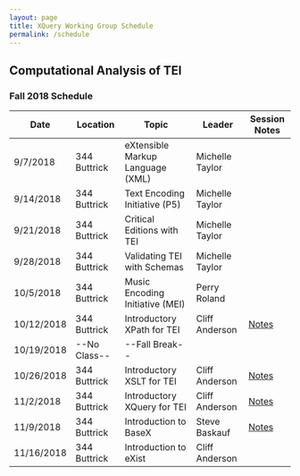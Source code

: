 ```yaml
---
layout: page
title: XQuery Working Group Schedule
permalink: /schedule
---
```



## Computational Analysis of TEI

### Fall 2018 Schedule

| Date | Location | Topic | Leader | Session Notes |
|------|-------|-------|-------|-------|
| 9/7/2018 | 344 Buttrick| eXtensible Markup Language (XML) | Michelle Taylor |  |
| 9/14/2018 | 344 Buttrick| Text Encoding Initiative (P5) | Michelle Taylor |  |
| 9/21/2018 | 344 Buttrick| Critical Editions with TEI | Michelle Taylor |  |
| 9/28/2018 | 344 Buttrick| Validating TEI with Schemas | Michelle Taylor |  |
| 10/5/2018 | 344 Buttrick| Music Encoding Initiative (MEI) | Perry Roland |  |
| 10/12/2018 | 344 Buttrick| Introductory XPath for TEI | Cliff Anderson | [Notes](https://docs.google.com/presentation/d/1_0-jewncut7oJT4NLuGNcVZprqVeYbuoEo3ejov77yI/edit?usp=sharing) |
| 10/19/2018 | --No Class-- | --Fall Break-- |  |  |
| 10/26/2018 | 344 Buttrick| Introductory XSLT for TEI | Cliff Anderson | [Notes](https://docs.google.com/presentation/d/1J0BA9UJfXKpjlDVp46PVTwe97YijhkevOj6W7UTjPNQ/edit?usp=sharing) |
| 11/2/2018 | 344 Buttrick| Introductory XQuery for TEI | Cliff Anderson | [Notes](https://docs.google.com/presentation/d/1eW6woR7Rwn1QgDv8VNZtm84mJ6-_QXNqO269S-mSvTM/edit?usp=sharing) |
| 11/9/2018 | 344 Buttrick| Introduction to BaseX | Steve Baskauf | [Notes](https://github.com/baskaufs/msc/blob/master/ssda-example/README.md) |
| 11/16/2018 | 344 Buttrick| Introduction to eXist | Cliff Anderson |  |

